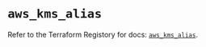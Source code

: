 # `aws_kms_alias`

Refer to the Terraform Registory for docs: [`aws_kms_alias`](https://registry.terraform.io/providers/hashicorp/aws/5.13.1/docs/resources/kms_alias).
